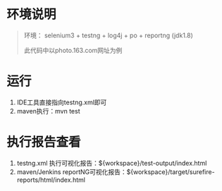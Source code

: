 # 环境说明
> 环境： selenium3 + testng + log4j + po + reportng (jdk1.8) 
>
> 此代码中以photo.163.com网址为例


# 运行
1. IDE工具直接指向testng.xml即可
2. maven执行：mvn test

# 执行报告查看
1. testng.xml 执行可视化报告：${workspace}/test-output/index.html
2. maven/Jenkins reportNG可视化报告：${workspace}/target/surefire-reports/html/index.html


